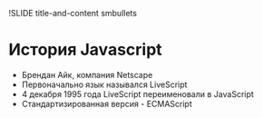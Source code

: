 !SLIDE title-and-content smbullets

# История Javascript

* Брендан Айк, компания Netscape
* Первоначально язык назывался LiveScript
* 4 декабря 1995 года LiveScript переименовали в JavaScript
* Стандартизированная версия - ECMAScript
